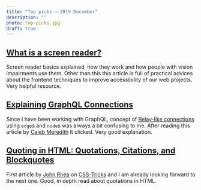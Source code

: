 ```yaml
---
title: "Top picks — 2019 December"
description: ""
photo: top-picks.jpg
draft: true
---
```


## [What is a screen reader?](https://axesslab.com/what-is-a-screen-reader/)

Screen reader basics explained, how they work and how people with vision impairments use them. Other than this this article is full of practical advices about the frontend techniques to improve accessibility of our web projects. Very helpful resource.

## [Explaining GraphQL Connections](https://blog.apollographql.com/explaining-graphql-connections-c48b7c3d6976)

Since I have been working with GraphQL, concept of [Relay-like connections](https://facebook.github.io/relay/graphql/connections.htm) using `edge`s and `node`s was always a bit confusing to me. After reading this article by [Caleb Meredith](https://twitter.com/calebmer) it clicked. Very good explanation.

## [Quoting in HTML: Quotations, Citations, and Blockquotes](https://css-tricks.com/quoting-in-html-quotations-citations-and-blockquotes/)

First article by [John Rhea](https://twitter.com/storykaboom) on [CSS-Tricks](https://css-tricks.com) and I am already looking forward to the next one. Good, in depth read about quotations in HTML.
